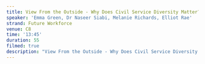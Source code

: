 ```yaml
---
title: View From the Outside - Why Does Civil Service Diversity Matter?
speaker: 'Emma Green, Dr Naseer Siabi, Melanie Richards, Elliot Rae'
strand: Future Workforce
venue: C8
time: '13:45'
duration: 55
filmed: true
description: "View From the Outside - Why Does Civil Service Diversity Matter?\n*Strand 2 Headline Discussion*\nModerator: Emma Green\nPanellists: Dr Naseer Siabi, Melanie Richards, Elliot Rae\n13:45-14:40\n120 Spaces\n\nSession Content\n\nIn the headline panel of the Future Workforce Strand, we invite respected D&I champions and leaders from outside the Civil Service to discuss D&I in government and how it affects wider society. This panel of award winning D&I champions and industry leaders will discuss why and how diversity in the Civil Service affects other sectors and national outcomes. What diversity and inclusion beyond protected characteristics really mean and how it needs to be cultivated to really drive great outcomes. \n\nThe panel will answer the question of why diversity in the central government is something that affects and matters to everyone, regardless of how they identify and why therefore it should matter to all of us. We hope delegates will take away inspiration on why and how they can champion D&I and how far reaching the outcomes of doing so can and will be. \n\nDr Naseer Siabi, Chief Executive Officer at Microlink PC\n\nDr Nasser Siabi has been frequently cited as a ‘visionary’ and natural born philanthropist. His background of computer science, technology, and advanced studies to PhD level coupled with a chronic visual impairment, lead him to develop a pioneering business model for Microlink.\n\nMicrolink was established in 1992 and was co-founded with his business partner Vahid Ganjavian, who as an established entrepreneur with Dyslexia, faced similar boundaries within the workplace. The disability combination of these two individuals enabled the company to advance in the field of assistive technology and training, rapidly. Microlink with Dr Siabi and Mr Ganjavian at the helm has consistently improved the lives of over a quarter of a million disabled students and individuals over the last 20 years and has been established as an industry leader.\n\nDr Nasser Siabi’s vision to improve the overall wellbeing of humanity, starting from education entry, to gaining employment and living lives that maximise their full potential, is pioneering work. Dr Nasser Siabi, who was awarded an OBE in 2011, his company and staff are dedicated to this cause and through consistent research, data capturing, impressive statistics and overwhelming proof that his ‘idea for an all inclusive society’ works across all levels.\n\nAs a result Microlink and Dr Nasser Siabi consistently consults on Government policy, disability organisations and blue chip multi-national companies as the ‘go to’ organisation and experts within their field.\n\nDr Naseer Siabi  is a member The Business Disability Forum (BDF), and the DWP Disability Employer engagement Steering Group. In 2015 he was awarded the Lifetime Achiever Award, National Diversity Awards and in the OBE for exceptional services to people who live and work with disabilities. \n\nMelanie Richards, Deputy Chair and Board Member, KPMG UK\n\nAs deputy chair of KPMG, Melanie Richards works with her fellow board members to drive the Big Four firm’s strategic direction as well as policy positions around the big topics. She leads KPMG’s Vice-Chairs who represent KPMG’s external voice in the market and works alongside our highest-profile clients and key stakeholders, including regulators, industry bodies and the public sector. \n \nShe joined KPMG in 2000 to develop the Debt Advisory practice and has more than 30 years of banking experience in bank lending, debt restructuring and capital markets’ instruments. Melanie has personally driven a wide range of programmes designed to advance inclusion in the workplace. She has campaigned for the progression of  women and underrepresented minority groups to senior positions for over a decade. She is a founding member of the 30% Club Steering Committee, which is focused on increasing female representation in FTSE Boards and Leadership, and in September 2017 she was named #1 in the Financial Times’ Female Champions of Women in Business list. She also sits on the Steering Committee of the Hampton Alexander Review. \n\nThroughout her career, Melanie has become an influential voice on diversity, inclusion and social mobility.  Working with her colleagues she has played a significant role in the recognition of KPMG as the leading employer in the 2018 Social Mobility Employer Index. Melanie has been driving initiatives that create opportunities and upskill people across the country, helping them to achieve their potential and for their life chances not to be determined solely by the circumstances into which they were born for which she has been awarded the inaugural UK Social Mobility Awards 2018 ‘Outstanding Contribution’ award.\n\nIn June 2016, Oxford Brookes University awarded Melanie an Honorary Doctorate in Business Administration for her many achievements in business and her active promotion of gender equality. In 2014 she joined the Harvard Women’s Leadership Board. \n\nElliott Rae, Founder & Editor-in-Chief of musicfootballfatherhood.com\n\nElliott founded MusicFootballFatherhood (MFF) in 2016. MFF is the\_UK’s most exciting parenting and lifestyle platform for men, described by the BBC as the “The dads’ version of Mumsnet.”\_MFF looks to increase positive representation of diverse fatherhood and has become an essential space for\_dads to learn, connect, grow and share.\n\nElliott is also a dynamic and forward-thinking Diversity & Inclusion (D&I) specialist with specific expertise and passion in Gender Equality and Race. Elliott cares deeply about equality and is genuinely excited about new opportunities to use his expertise and voice to create a better society. He has solid experience of creating and implementing successful D&I strategies in Central Government, with extensive experience working with and advising staff at all levels, from the Board to operational delivery.\n\nElliott is a trustee at the anti-bullying charity Kidscape and a contributor for The Independent, where he writes about diversity issues. This has gained Elliott a wide range of supporters, including The Rock!\n\nEmma Green, Head of D&I at BEIS\n\nEmma Green is the Head of Diversity and Inclusion at BEIS, which is her first role in the Civil Service. She’s previously worked in the Education and Arts sectors on D&I, and was one of the driving forces behind the Queer British Art exhibition at Tate Britain. She likes mountains and the sea, and all dogs."
---
```


